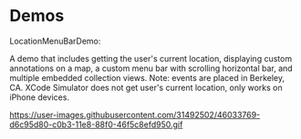 # Demos

LocationMenuBarDemo:

A demo that includes getting the user's current location, displaying custom annotations on a map, a custom menu bar with scrolling horizontal bar, and multiple embedded collection views. Note: events are placed in Berkeley, CA. XCode Simulator does not get user's current location, only works on iPhone devices.

https://user-images.githubusercontent.com/31492502/46033769-d6c95d80-c0b3-11e8-88f0-46f5c8efd950.gif
